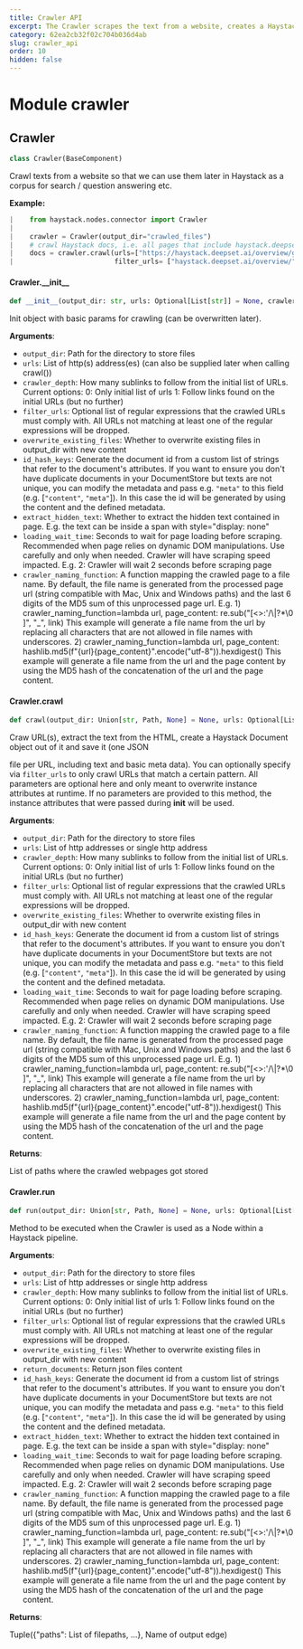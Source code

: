 ```yaml
---
title: Crawler API
excerpt: The Crawler scrapes the text from a website, creates a Haystack Document object out of it, and saves it to a JSON file.
category: 62ea2cb32f02c704b036d4ab
slug: crawler_api
order: 10
hidden: false
---
```


<a id="crawler"></a>

# Module crawler

<a id="crawler.Crawler"></a>

## Crawler

```python
class Crawler(BaseComponent)
```

Crawl texts from a website so that we can use them later in Haystack as a corpus for search / question answering etc.

**Example:**
```python
|    from haystack.nodes.connector import Crawler
|
|    crawler = Crawler(output_dir="crawled_files")
|    # crawl Haystack docs, i.e. all pages that include haystack.deepset.ai/overview/
|    docs = crawler.crawl(urls=["https://haystack.deepset.ai/overview/get-started"],
|                         filter_urls= ["haystack.deepset.ai/overview/"])
```

<a id="crawler.Crawler.__init__"></a>

#### Crawler.\_\_init\_\_

```python
def __init__(output_dir: str, urls: Optional[List[str]] = None, crawler_depth: int = 1, filter_urls: Optional[List] = None, overwrite_existing_files=True, id_hash_keys: Optional[List[str]] = None, extract_hidden_text=True, loading_wait_time: Optional[int] = None, crawler_naming_function: Optional[Callable[[str, str], str]] = None)
```

Init object with basic params for crawling (can be overwritten later).

**Arguments**:

- `output_dir`: Path for the directory to store files
- `urls`: List of http(s) address(es) (can also be supplied later when calling crawl())
- `crawler_depth`: How many sublinks to follow from the initial list of URLs. Current options:
0: Only initial list of urls
1: Follow links found on the initial URLs (but no further)
- `filter_urls`: Optional list of regular expressions that the crawled URLs must comply with.
All URLs not matching at least one of the regular expressions will be dropped.
- `overwrite_existing_files`: Whether to overwrite existing files in output_dir with new content
- `id_hash_keys`: Generate the document id from a custom list of strings that refer to the document's
attributes. If you want to ensure you don't have duplicate documents in your DocumentStore but texts are
not unique, you can modify the metadata and pass e.g. `"meta"` to this field (e.g. [`"content"`, `"meta"`]).
In this case the id will be generated by using the content and the defined metadata.
- `extract_hidden_text`: Whether to extract the hidden text contained in page.
E.g. the text can be inside a span with style="display: none"
- `loading_wait_time`: Seconds to wait for page loading before scraping. Recommended when page relies on
dynamic DOM manipulations. Use carefully and only when needed. Crawler will have scraping speed impacted.
E.g. 2: Crawler will wait 2 seconds before scraping page
- `crawler_naming_function`: A function mapping the crawled page to a file name.
By default, the file name is generated from the processed page url (string compatible with Mac, Unix and Windows paths) and the last 6 digits of the MD5 sum of this unprocessed page url.
E.g. 1) crawler_naming_function=lambda url, page_content: re.sub("[<>:'/\\|?*\0 ]", "_", link)
        This example will generate a file name from the url by replacing all characters that are not allowed in file names with underscores.
     2) crawler_naming_function=lambda url, page_content: hashlib.md5(f"{url}{page_content}".encode("utf-8")).hexdigest()
        This example will generate a file name from the url and the page content by using the MD5 hash of the concatenation of the url and the page content.

<a id="crawler.Crawler.crawl"></a>

#### Crawler.crawl

```python
def crawl(output_dir: Union[str, Path, None] = None, urls: Optional[List[str]] = None, crawler_depth: Optional[int] = None, filter_urls: Optional[List] = None, overwrite_existing_files: Optional[bool] = None, id_hash_keys: Optional[List[str]] = None, extract_hidden_text: Optional[bool] = None, loading_wait_time: Optional[int] = None, crawler_naming_function: Optional[Callable[[str, str], str]] = None) -> List[Path]
```

Craw URL(s), extract the text from the HTML, create a Haystack Document object out of it and save it (one JSON

file per URL, including text and basic meta data).
You can optionally specify via `filter_urls` to only crawl URLs that match a certain pattern.
All parameters are optional here and only meant to overwrite instance attributes at runtime.
If no parameters are provided to this method, the instance attributes that were passed during __init__ will be used.

**Arguments**:

- `output_dir`: Path for the directory to store files
- `urls`: List of http addresses or single http address
- `crawler_depth`: How many sublinks to follow from the initial list of URLs. Current options:
0: Only initial list of urls
1: Follow links found on the initial URLs (but no further)
- `filter_urls`: Optional list of regular expressions that the crawled URLs must comply with.
All URLs not matching at least one of the regular expressions will be dropped.
- `overwrite_existing_files`: Whether to overwrite existing files in output_dir with new content
- `id_hash_keys`: Generate the document id from a custom list of strings that refer to the document's
attributes. If you want to ensure you don't have duplicate documents in your DocumentStore but texts are
not unique, you can modify the metadata and pass e.g. `"meta"` to this field (e.g. [`"content"`, `"meta"`]).
In this case the id will be generated by using the content and the defined metadata.
- `loading_wait_time`: Seconds to wait for page loading before scraping. Recommended when page relies on
dynamic DOM manipulations. Use carefully and only when needed. Crawler will have scraping speed impacted.
E.g. 2: Crawler will wait 2 seconds before scraping page
- `crawler_naming_function`: A function mapping the crawled page to a file name.
By default, the file name is generated from the processed page url (string compatible with Mac, Unix and Windows paths) and the last 6 digits of the MD5 sum of this unprocessed page url.
E.g. 1) crawler_naming_function=lambda url, page_content: re.sub("[<>:'/\\|?*\0 ]", "_", link)
        This example will generate a file name from the url by replacing all characters that are not allowed in file names with underscores.
     2) crawler_naming_function=lambda url, page_content: hashlib.md5(f"{url}{page_content}".encode("utf-8")).hexdigest()
        This example will generate a file name from the url and the page content by using the MD5 hash of the concatenation of the url and the page content.

**Returns**:

List of paths where the crawled webpages got stored

<a id="crawler.Crawler.run"></a>

#### Crawler.run

```python
def run(output_dir: Union[str, Path, None] = None, urls: Optional[List[str]] = None, crawler_depth: Optional[int] = None, filter_urls: Optional[List] = None, overwrite_existing_files: Optional[bool] = None, return_documents: Optional[bool] = False, id_hash_keys: Optional[List[str]] = None, extract_hidden_text: Optional[bool] = True, loading_wait_time: Optional[int] = None, crawler_naming_function: Optional[Callable[[str, str], str]] = None) -> Tuple[Dict[str, Union[List[Document], List[Path]]], str]
```

Method to be executed when the Crawler is used as a Node within a Haystack pipeline.

**Arguments**:

- `output_dir`: Path for the directory to store files
- `urls`: List of http addresses or single http address
- `crawler_depth`: How many sublinks to follow from the initial list of URLs. Current options:
0: Only initial list of urls
1: Follow links found on the initial URLs (but no further)
- `filter_urls`: Optional list of regular expressions that the crawled URLs must comply with.
All URLs not matching at least one of the regular expressions will be dropped.
- `overwrite_existing_files`: Whether to overwrite existing files in output_dir with new content
- `return_documents`: Return json files content
- `id_hash_keys`: Generate the document id from a custom list of strings that refer to the document's
attributes. If you want to ensure you don't have duplicate documents in your DocumentStore but texts are
not unique, you can modify the metadata and pass e.g. `"meta"` to this field (e.g. [`"content"`, `"meta"`]).
In this case the id will be generated by using the content and the defined metadata.
- `extract_hidden_text`: Whether to extract the hidden text contained in page.
E.g. the text can be inside a span with style="display: none"
- `loading_wait_time`: Seconds to wait for page loading before scraping. Recommended when page relies on
dynamic DOM manipulations. Use carefully and only when needed. Crawler will have scraping speed impacted.
E.g. 2: Crawler will wait 2 seconds before scraping page
- `crawler_naming_function`: A function mapping the crawled page to a file name.
By default, the file name is generated from the processed page url (string compatible with Mac, Unix and Windows paths) and the last 6 digits of the MD5 sum of this unprocessed page url.
E.g. 1) crawler_naming_function=lambda url, page_content: re.sub("[<>:'/\\|?*\0 ]", "_", link)
        This example will generate a file name from the url by replacing all characters that are not allowed in file names with underscores.
     2) crawler_naming_function=lambda url, page_content: hashlib.md5(f"{url}{page_content}".encode("utf-8")).hexdigest()
        This example will generate a file name from the url and the page content by using the MD5 hash of the concatenation of the url and the page content.

**Returns**:

Tuple({"paths": List of filepaths, ...}, Name of output edge)

